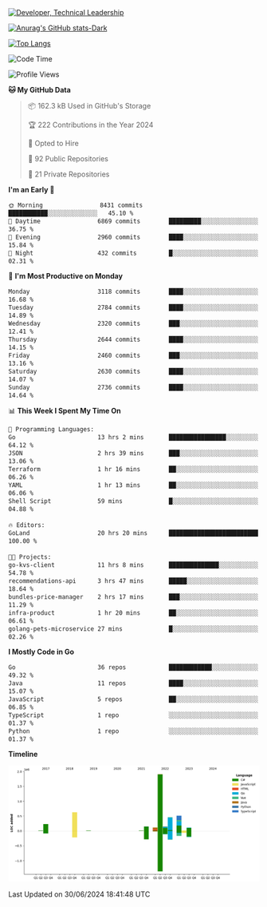 <div>
  <a href="https://www.linkedin.com/in/arielpineiro/" target="_blank" rel="nofollow noopener noreferrer">
    <img src="https://img.shields.io/badge/-LinkedIn-%230077B5?style=for-the-badge&logo=linkedin&logoColor=white" alt="Developer, Technical Leadership" title="Ariel Piñeiro">
  </a>
</div>

[![Anurag's GitHub stats-Dark](https://github-readme-stats.vercel.app/api?username=arielsrv&show_icons=true&theme=dark#gh-dark-mode-only)](https://github.com/anuraghazra/github-readme-stats#gh-dark-mode-only)

[![Top Langs](https://github-readme-stats.vercel.app/api/top-langs/?username=arielsrv&layout=compact&langs_count=10&theme=dark#gh-dark-mode-only)](https://github.com/anuraghazra/github-readme-stats&theme=dark#gh-dark-mode-only)

<!--START_SECTION:waka-->
![Code Time](http://img.shields.io/badge/Code%20Time-991%20hrs%2032%20mins-blue)

![Profile Views](http://img.shields.io/badge/Profile%20Views-0-blue)

**🐱 My GitHub Data** 

> 📦 162.3 kB Used in GitHub's Storage 
 > 
> 🏆 222 Contributions in the Year 2024
 > 
> 💼 Opted to Hire
 > 
> 📜 92 Public Repositories 
 > 
> 🔑 21 Private Repositories 
 > 
**I'm an Early 🐤** 

```text
🌞 Morning                8431 commits        ███████████░░░░░░░░░░░░░░   45.10 % 
🌆 Daytime                6869 commits        █████████░░░░░░░░░░░░░░░░   36.75 % 
🌃 Evening                2960 commits        ████░░░░░░░░░░░░░░░░░░░░░   15.84 % 
🌙 Night                  432 commits         █░░░░░░░░░░░░░░░░░░░░░░░░   02.31 % 
```
📅 **I'm Most Productive on Monday** 

```text
Monday                   3118 commits        ████░░░░░░░░░░░░░░░░░░░░░   16.68 % 
Tuesday                  2784 commits        ████░░░░░░░░░░░░░░░░░░░░░   14.89 % 
Wednesday                2320 commits        ███░░░░░░░░░░░░░░░░░░░░░░   12.41 % 
Thursday                 2644 commits        ████░░░░░░░░░░░░░░░░░░░░░   14.15 % 
Friday                   2460 commits        ███░░░░░░░░░░░░░░░░░░░░░░   13.16 % 
Saturday                 2630 commits        ████░░░░░░░░░░░░░░░░░░░░░   14.07 % 
Sunday                   2736 commits        ████░░░░░░░░░░░░░░░░░░░░░   14.64 % 
```


📊 **This Week I Spent My Time On** 

```text
💬 Programming Languages: 
Go                       13 hrs 2 mins       ████████████████░░░░░░░░░   64.12 % 
JSON                     2 hrs 39 mins       ███░░░░░░░░░░░░░░░░░░░░░░   13.06 % 
Terraform                1 hr 16 mins        ██░░░░░░░░░░░░░░░░░░░░░░░   06.26 % 
YAML                     1 hr 13 mins        ██░░░░░░░░░░░░░░░░░░░░░░░   06.06 % 
Shell Script             59 mins             █░░░░░░░░░░░░░░░░░░░░░░░░   04.88 % 

🔥 Editors: 
GoLand                   20 hrs 20 mins      █████████████████████████   100.00 % 

🐱‍💻 Projects: 
go-kvs-client            11 hrs 8 mins       ██████████████░░░░░░░░░░░   54.78 % 
recommendations-api      3 hrs 47 mins       █████░░░░░░░░░░░░░░░░░░░░   18.64 % 
bundles-price-manager    2 hrs 17 mins       ███░░░░░░░░░░░░░░░░░░░░░░   11.29 % 
infra-product            1 hr 20 mins        ██░░░░░░░░░░░░░░░░░░░░░░░   06.61 % 
golang-pets-microservice 27 mins             █░░░░░░░░░░░░░░░░░░░░░░░░   02.26 % 
```

**I Mostly Code in Go** 

```text
Go                       36 repos            ████████████░░░░░░░░░░░░░   49.32 % 
Java                     11 repos            ████░░░░░░░░░░░░░░░░░░░░░   15.07 % 
JavaScript               5 repos             ██░░░░░░░░░░░░░░░░░░░░░░░   06.85 % 
TypeScript               1 repo              ░░░░░░░░░░░░░░░░░░░░░░░░░   01.37 % 
Python                   1 repo              ░░░░░░░░░░░░░░░░░░░░░░░░░   01.37 % 
```



**Timeline**

![Lines of Code chart](https://raw.githubusercontent.com/arielsrv/arielsrv/main/assets/bar_graph.png)


 Last Updated on 30/06/2024 18:41:48 UTC
<!--END_SECTION:waka-->
